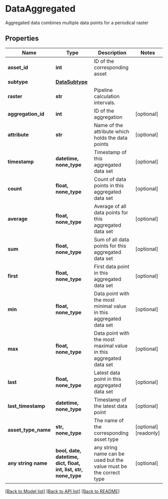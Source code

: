 # DataAggregated

Aggregated data combines multiple data points for a periodical raster

## Properties
Name | Type | Description | Notes
------------ | ------------- | ------------- | -------------
**asset_id** | **int** | ID of the corresponding asset | 
**subtype** | [**DataSubtype**](DataSubtype.md) |  | 
**raster** | **str** | Pipeline calculation intervals. | 
**aggregation_id** | **int** | ID of the aggregation | [optional] 
**attribute** | **str** | Name of the attribute which holds the data points | [optional] 
**timestamp** | **datetime, none_type** | Timestamp of this aggregated data set | [optional] 
**count** | **float, none_type** | Count of data points in this aggregated data set | [optional] 
**average** | **float, none_type** | Average of all data points for this aggregated data set | [optional] 
**sum** | **float, none_type** | Sum of all data points for this aggregated data set | [optional] 
**first** | **float, none_type** | First data point in this aggregated data set | [optional] 
**min** | **float, none_type** | Data point with the most minimal value in this aggregated data set | [optional] 
**max** | **float, none_type** | Data point with the most maximal value in this aggregated data set | [optional] 
**last** | **float, none_type** | Latest data point in this aggregated data set | [optional] 
**last_timestamp** | **datetime, none_type** | Timestamp of the latest data point | [optional] 
**asset_type_name** | **str, none_type** | The name of the corresponding asset type | [optional] [readonly] 
**any string name** | **bool, date, datetime, dict, float, int, list, str, none_type** | any string name can be used but the value must be the correct type | [optional]

[[Back to Model list]](../README.md#documentation-for-models) [[Back to API list]](../README.md#documentation-for-api-endpoints) [[Back to README]](../README.md)


